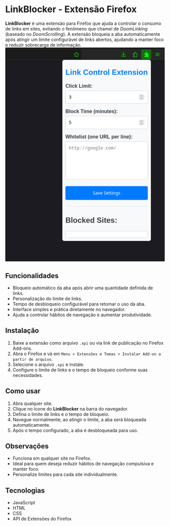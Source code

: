 # LinkBlocker - Extensão Firefox

**LinkBlocker** é uma extensão para Firefox que ajuda a controlar o consumo de links em sites, evitando o fenômeno que chamei de _DoomLinking_ (baseado no _DoomScrolling_). A extensão bloqueia a aba automaticamente após atingir um limite configurável de links abertos, ajudando a manter foco e reduzir sobrecarga de informação.
![alt text](Assets/screenshot_2025-08-26_14-44-17.png)

## Funcionalidades

- Bloqueio automático da aba após abrir uma quantidade definida de links.
- Personalização do limite de links.
- Tempo de desbloqueio configurável para retomar o uso da aba.
- Interface simples e prática diretamente no navegador.
- Ajuda a controlar hábitos de navegação e aumentar produtividade.

## Instalação

1. Baixe a extensão como arquivo `.xpi` ou via link de publicação no Firefox Add-ons.
2. Abra o Firefox e vá em `Menu > Extensões e Temas > Instalar Add-on a partir de arquivo`.
3. Selecione o arquivo `.xpi` e instale.
4. Configure o limite de links e o tempo de bloqueio conforme suas necessidades.

## Como usar

1. Abra qualquer site.
2. Clique no ícone do **LinkBlocker** na barra do navegador.
3. Defina o limite de links e o tempo de bloqueio.
4. Navegue normalmente; ao atingir o limite, a aba será bloqueada automaticamente.
5. Após o tempo configurado, a aba é desbloqueada para uso.

## Observações

- Funciona em qualquer site no Firefox.
- Ideal para quem deseja reduzir hábitos de navegação compulsiva e manter foco.
- Personalize limites para cada site individualmente.

## Tecnologias

- JavaScript
- HTML
- CSS
- API de Extensões do Firefox

